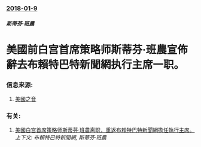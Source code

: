 ### [2018-01-9](/news/2018/01/9/index.md)

##### 斯蒂芬·班農
# 美國前白宫首席策略师斯蒂芬·班農宣佈辭去布賴特巴特新聞網执行主席一职。 




### 信息来源:

1. [美國之音](https://www.voachinese.com/a/bannon-20180109/4200595.html)

### 有关:

1. [美國白宫首席策略师斯蒂芬·班農离职，重返布賴特巴特新聞網擔任執行主席。 ](/news/2017/08/18/美國白宫首席策略师斯蒂芬-班農离职-重返布賴特巴特新聞網擔任執行主席.md) _上下文: 布賴特巴特新聞網, 斯蒂芬·班農_
